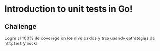 # Introduction to unit tests in Go!

## Challenge
Logra el 100% de coverage en los niveles dos y tres usando estrategias de `httptest` y `mocks`
